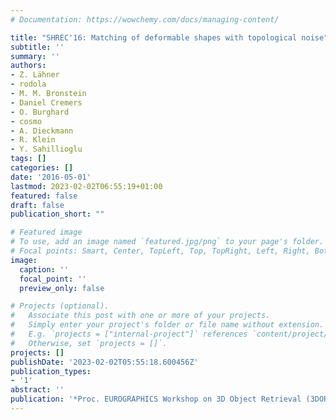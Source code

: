```yaml
---
# Documentation: https://wowchemy.com/docs/managing-content/

title: "SHREC'16: Matching of deformable shapes with topological noise"
subtitle: ''
summary: ''
authors:
- Z. Lähner
- rodola
- M. M. Bronstein
- Daniel Cremers
- O. Burghard
- cosmo
- A. Dieckmann
- R. Klein
- Y. Sahillioglu
tags: []
categories: []
date: '2016-05-01'
lastmod: 2023-02-02T06:55:19+01:00
featured: false
draft: false
publication_short: ""

# Featured image
# To use, add an image named `featured.jpg/png` to your page's folder.
# Focal points: Smart, Center, TopLeft, Top, TopRight, Left, Right, BottomLeft, Bottom, BottomRight.
image:
  caption: ''
  focal_point: ''
  preview_only: false

# Projects (optional).
#   Associate this post with one or more of your projects.
#   Simply enter your project's folder or file name without extension.
#   E.g. `projects = ["internal-project"]` references `content/project/deep-learning/index.md`.
#   Otherwise, set `projects = []`.
projects: []
publishDate: '2023-02-02T05:55:18.600456Z'
publication_types:
- '1'
abstract: ''
publication: '*Proc. EUROGRAPHICS Workshop on 3D Object Retrieval (3DOR)*'
---
```

